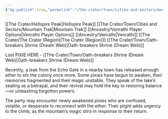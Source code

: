 ```yaml
---
{"dg-publish":true,"permalink":"/the-crater/town/cities-and-sectors/mountain-trek/"}
---
```


[[The Crater/Hellspire Peak\|Hellspire Peak]]
[[The Crater/Town/Cities and Sectors/Mountain Trek\|Mountain Trek]]
[[Ancestry/Venrathi Player Options\|Venrathi Player Options]]
[[Ancestry/Venrathi\|Venrathi]]
[[The Crater/The Crater (Region)\|The Crater (Region)]]
[[The Crater/Town/Oath-breakers Shrine (Dream Web)\|Oath-breakers Shrine (Dream Web)]]



Lost PIXIE HERE - [[The Crater/Town/Oath-breakers Shrine (Dream Web)\|Oath-breakers Shrine (Dream Web)]]



Recently, a leak from the Echo Gate in a nearby town has released enough ether to stir the colony once more. Some pixies have begun to awaken, their memories fragmented and their magic unstable. They speak of the lake’s sealing as a betrayal, and their revival may hold the key to restoring balance—or unleashing forgotten powers.

The party may encounter newly awakened pixies who are confused, volatile, or desperate to reconnect with the ether. Their plight adds urgency to the climb, as the mountain’s magic stirs in response to their return.
